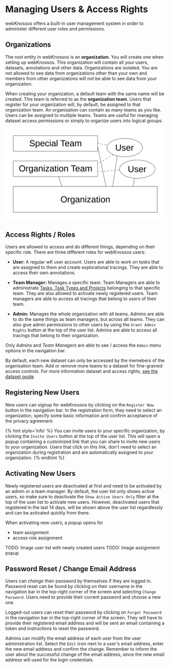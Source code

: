 # Managing Users & Access Rights

webKnossos offers a built-in user management system in order to administer different user roles and permissions.


## Organizations

The root entity in webKnossos is an **organization**.
You will create one when setting up webKnossos.
This organization will contain all your users, datasets, annotations and other data.
Organizations are isolated.
You are not allowed to see data from organizations other than your own and members from other organizations will not be able to see data from your organization.

When creating your organization, a default team with the same name will be created.
This team is referred to as the **organization team**.
Users that register for your organization will, by default, be assigned to that organization team.
An organisation can contain as many teams as you like. 
Users can be assigned to multiple teams.
Teams are useful for managing dataset access permissions or simply to organize users into logical groups.

![All users, annotations and datasets belong to an organizations. By default, all users are assigned to the organisation team. Further teams can be created for fine-grained access permisssions.](images/teams.png)


## Access Rights / Roles

Users are allowed to access and do different things, depending on their specific role.
There are three different roles for webKnossos users:

  - __User:__ A regular wK user account. Users are able to work on tasks that are assigned to them and create explorational tracings. They are able to access their own annotations.

  - __Team Manager:__ Manages a specific team. Team Managers are able to administrate [Tasks, Task Types and Projects](./tasks.md) belonging to that specific team. They are also allowed to activate newly registered users. Team managers are able to access all tracings that belong to users of their team.

  - __Admin:__ Manages the whole organization with all teams. Admins are able to do the same things as team managers, but across all teams. They can also give admin permissions to other users by using the `Grant Admin Rights` button at the top of the user list. Admins are able to access all tracings that belong to their organization.

Only *Admins* and *Team Managers* are able to see / access the `Admin` menu options in the navigation bar.

By default, each new dataset can only be accessed by the memebers of the organisation team. Add or remove more teams to a dataset for fine-grained access controls. For more information dataset and access rights, [see the dataset guide](./sharing.md#general)

## Registering New Users

New users can signup for webKnossos by clicking on the `Register Now` button in the navigation bar.
In the registration form, they need to select an organization, specify some basic information and confirm acceptance of the privacy agreement.

{% hint style='info' %}
You can invite users to your specific organization, by clicking the `Invite Users` button at the top of the user list. This will open a popup containing a customized link that you can share to invite new users to your organization.
Users that click on this link, don't need to select an organization during registration and are automatically assigned to your organization.
{% endhint %}


## Activating New Users

Newly registered users are deactivated at first and need to be activated by an admin or a team manager.
By default, the user list only shows active users, so make sure to deactivate the `Show Active Users Only` filter at the top of the user list to activate new users.
However, deactivated users that registered in the last 14 days, will be shown above the user list regardlessly and can be activated quickly from there.

When activating new users, a popup opens for
  - team assignment
  - access role assignment

TODO: Image user list with newly created users
TODO: Image assignment popup


## Password Reset / Change Email Address

Users can _change_ their password by themselves if they are logged in. Password reset can be found by clicking on their username in the navigation bar in the top-right corner of the screen and selecting `Change Password`. Users need to provide their current password and choose a new one.

Logged-out users can _reset_ their password by clicking on `Forgot Password` in the navigation bar in the top-right corner of the screen. They will have to provide their registered email address and will be sent an email containing a token and instructions to reset the password.

Admins can modify the email address of each user from the user administration list. Select the `Edit` icon next to a user's email address, enter the new email address and confirm the change. Remember to inform the user about the successful change of the email address, since the new email address will used for the login credentials.
